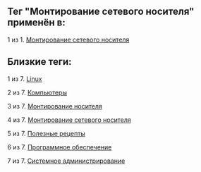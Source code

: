 ## Тег "Монтирование сетевого носителя" применён в:

1 из 1. [Монтирование сетевого носителя](../Компьютеры%20и%20софт/Linux/Монтирование%20сетевого%20носителя.md)

## Близкие теги:

1 из 7. [Linux](./Linux.md)

2 из 7. [Компьютеры](./Компьютеры.md)

3 из 7. [Монтирование носителя](./Монтирование%20носителя.md)

4 из 7. [Монтирование сетевого носителя](./Монтирование%20сетевого%20носителя.md)

5 из 7. [Полезные рецепты](./Полезные%20рецепты.md)

6 из 7. [Программное обеспечение](./Программное%20обеспечение.md)

7 из 7. [Системное администрирование](./Системное%20администрирование.md)

